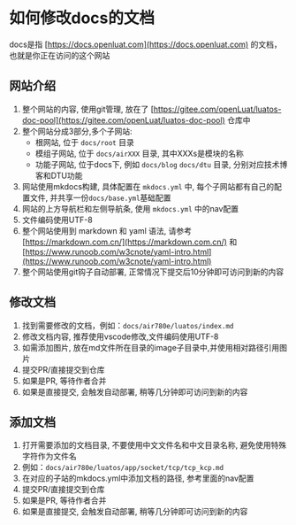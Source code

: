 # 如何修改docs的文档

docs是指 [https://docs.openluat.com](https://docs.openluat.com) 的文档，也就是你正在访问的这个网站

## 网站介绍

1. 整个网站的内容, 使用git管理, 放在了 [https://gitee.com/openLuat/luatos-doc-pool](https://gitee.com/openLuat/luatos-doc-pool) 仓库中
2. 整个网站分成3部分,多个子网站:
    - 根网站, 位于 `docs/root` 目录
    - 模组子网站, 位于 `docs/airXXX` 目录, 其中XXXs是模块的名称
    - 功能子网站, 位于docs下, 例如 `docs/blog` `docs/dtu` 目录, 分别对应技术博客和DTU功能
3. 网站使用mkdocs构建, 具体配置在 `mkdocs.yml` 中, 每个子网站都有自己的配置文件, 并共享一份`docs/base.yml`基础配置
4. 网站的上方导航栏和左侧导航条, 使用 `mkdocs.yml` 中的nav配置
5. 文件编码使用UTF-8
6. 整个网站使用到 markdown 和 yaml 语法, 请参考 [https://markdown.com.cn/](https://markdown.com.cn/) 和 [https://www.runoob.com/w3cnote/yaml-intro.html](https://www.runoob.com/w3cnote/yaml-intro.html)
7. 整个网站使用git钩子自动部署, 正常情况下提交后10分钟即可访问到新的内容

## 修改文档

1. 找到需要修改的文档，例如：`docs/air780e/luatos/index.md`
2. 修改文档内容, 推荐使用vscode修改,文件编码使用UTF-8
3. 如需添加图片, 放在md文件所在目录的image子目录中,并使用相对路径引用图片
4. 提交PR/直接提交到仓库
5. 如果是PR, 等待作者合并
6. 如果是直接提交, 会触发自动部署, 稍等几分钟即可访问到新的内容

## 添加文档

1. 打开需要添加的文档目录, 不要使用中文文件名和中文目录名称, 避免使用特殊字符作为文件名
2. 例如：`docs/air780e/luatos/app/socket/tcp/tcp_kcp.md`
3. 在对应的子站的mkdocs.yml中添加文档的路径, 参考里面的nav配置
4. 提交PR/直接提交到仓库
5. 如果是PR, 等待作者合并
6. 如果是直接提交, 会触发自动部署, 稍等几分钟即可访问到新的内容
